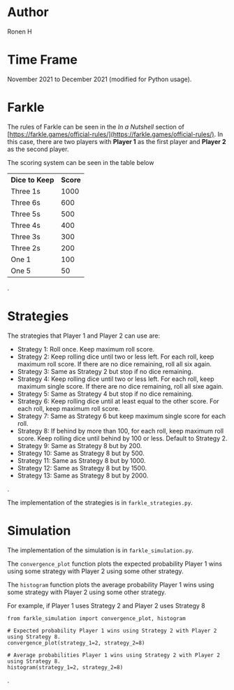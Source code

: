 # Author
Ronen H 

# Time Frame
November 2021 to December 2021 (modified for Python usage).  

# Farkle
The rules of Farkle can be seen in the *In a Nutshell* section of [https://farkle.games/official-rules/](https://farkle.games/official-rules/). In this case, there are two players with **Player 1** as the first player and **Player 2** as the second player.

The scoring system can be seen in the table below
<table style="margin-left: auto; margin-right: auto;">
  <tr><th>Dice to Keep</th> <th>Score</th>
  <tr><td>Three 1s</td> <td>1000</td>
  <tr><td>Three 6s</td> <td>600</td>
  <tr><td>Three 5s</td> <td>500</td>
  <tr><td>Three 4s</td> <td>400</td>
  <tr><td>Three 3s</td> <td>300</td>
  <tr><td>Three 2s</td> <td>200</td>
  <tr><td>One 1</td> <td>100</td>
  <tr><td>One 5</td> <td>50</td>
</table>
.  

# Strategies
The strategies that Player 1 and Player 2 can use are:
- Strategy 1: Roll once. Keep maximum roll score.
- Strategy 2: Keep rolling dice until two or less left. For each roll, keep maximum roll score. If there are no dice remaining, roll all six again.
- Strategy 3: Same as Strategy 2 but stop if no dice remaining.
- Strategy 4: Keep rolling dice until two or less left. For each roll, keep maximum single score. If there are no dice remaining, roll all sixe again.
- Strategy 5: Same as Strategy 4 but stop if no dice remaining.
- Strategy 6: Keep rolling dice until at least equal to the other score. For each roll, keep maximum roll score.
- Strategy 7: Same as Strategy 6 but keep maximum single score for each roll.
- Strategy 8: If behind by more than 100, for each roll, keep maximum roll score. Keep rolling dice until behind by 100 or less. Default to Strategy 2.
- Strategy 9: Same as Strategy 8 but by 200.
- Strategy 10: Same as Strategy 8 but by 500.
- Strategy 11: Same as Strategy 8 but by 1000.
- Strategy 12: Same as Strategy 8 but by 1500.
- Strategy 13: Same as Strategy 8 but by 2000.

.  

The implementation of the strategies is in `farkle_strategies.py`.  

# Simulation
The implementation of the simulation is in `farkle_simulation.py`.  

The `convergence_plot` function plots the expected probability Player 1 wins using some strategy with Player 2 using some other strategy.  

The `histogram` function plots the average probability Player 1 wins using some strategy with Player 2 using some other strategy.  

For example, if Player 1 uses Strategy 2 and Player 2 uses Strategy 8
```
from farkle_simulation import convergence_plot, histogram

# Expected probability Player 1 wins using Strategy 2 with Player 2 using Strategy 8.
convergence_plot(strategy_1=2, strategy_2=8)

# Average probabilities Player 1 wins using Strategy 2 with Player 2 using Strategy 8.
histogram(strategy_1=2, strategy_2=8)
```
.
